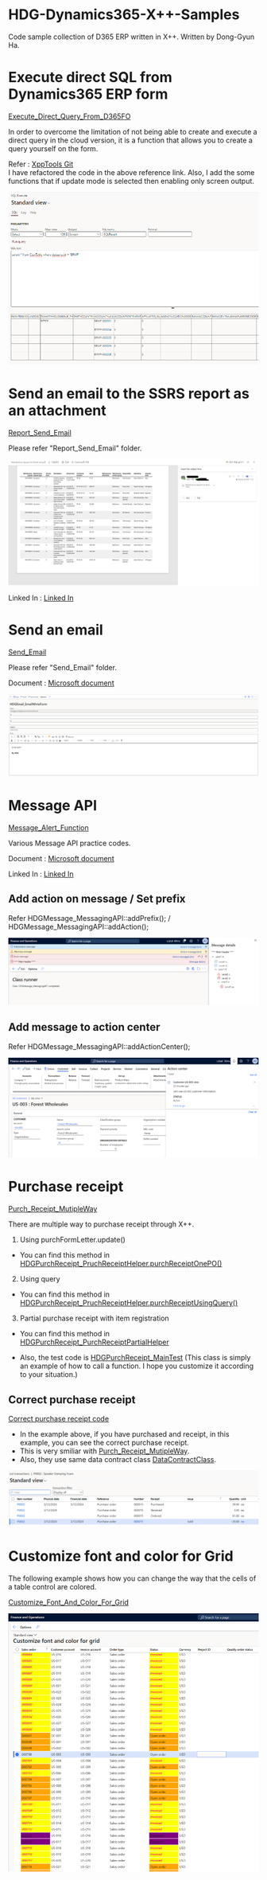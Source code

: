 # HDG-Dynamics365-X++-Samples
Code sample collection of D365 ERP written in X++.
Written by Dong-Gyun Ha.

# Execute direct SQL from Dynamics365 ERP form

[Execute_Direct_Query_From_D365FO](./Execute_Direct_Query_From_D365FO)

In order to overcome the limitation of not being able to create and execute a direct query in the cloud version, it is a function that allows you to create a query yourself on the form.

Refer : [XppTools Git](https://github.com/TrudAX/XppTools/tree/master/DEVTools/DEVSQLExecute)   
I have refactored the code in the above reference link. Also, I add the some functions that if update mode is selected then enabling only screen output.

![Execute direct SQL](img/ExecuteDirectQuerySample.png)

# Send an email to the SSRS report as an attachment

[Report_Send_Email](./Report_Send_Email)

Please refer "Report_Send_Email" folder.

![Send Email as attachment](img/ReportSendEmailSample.png)

Linked In : [Linked In](https://www.linkedin.com/posts/donggyun-ha-9a3724233_dynamics365-xpp-ssrs-activity-7170416425050861568-DjvX?utm_source=share&utm_medium=member_desktop) 

# Send an email

[Send_Email](./Send_Email)

Please refer "Send_Email" folder.

Document : [Microsoft document](https://learn.microsoft.com/en-us/dynamics365/fin-ops-core/dev-itpro/dev-tools/sysmailer-develop?context=%2Fdynamics365%2Fcontext%2Fcommerce#sending-emails) 

![Send Email](img/SendEmailSample.png)

# Message API

[Message_Alert_Function](./Message_Alert_Function)

Various Message API practice codes.

Document : [Microsoft document](https://learn.microsoft.com/en-us/dynamics365/fin-ops-core/dev-itpro/user-interface/messaging-api-center-bar-details)

Linked In : [Linked In](https://www.linkedin.com/posts/donggyun-ha-9a3724233_dynamics365-erp-xpp-activity-7170427349790916608-2_Df?utm_source=share&utm_medium=member_desktop) 

## Add action on message / Set prefix

Refer HDGMessage_MessagingAPI::addPrefix(); / HDGMessage_MessagingAPI::addAction();

![MessageAPI_1](img/MessageAPI_1.png)

## Add message to action center

Refer HDGMessage_MessagingAPI::addActionCenter();

![MessageAPI_2](img/MessageAPI_2.png)

# Purchase receipt

[Purch_Receipt_MutipleWay](./Purch_Receipt_MutipleWay/AxClass)

There are multiple way to purchase receipt through X++.

1. Using purchFormLetter.update()
- You can find this method in [HDGPurchReceipt_PruchReceiptHelper.purchReceiptOnePO()](./Purch_Receipt_MutipleWay/HDGPurchReceipt_PruchReceiptHelper.xml)

2. Using query
- You can find this method in [HDGPurchReceipt_PruchReceiptHelper.purchReceiptUsingQuery()](./Purch_Receipt_MutipleWay/HDGPurchReceipt_PruchReceiptHelper.xml)

3. Partial purchase receipt with item registration 
- You can find this method in [HDGPurchReceipt_PurchReceiptPartialHelper](./Purch_Receipt_MutipleWay/HDGPurchReceipt_PurchReceiptPartialHelper.xml)

- Also, the test code is [HDGPurchReceipt_MainTest](./Purch_Receipt_MutipleWay/HDGPurchReceipt_MainTest.xml) (This class is simply an example of how to call a function. I hope you customize it according to your situation.)

## Correct purchase receipt

[Correct purchase receipt code](./Purch_Receipt_Correct/AxClass)

- In the example above, if you have purchased and receipt, in this example, you can see the correct purchase receipt.
- This is very smiliar with [Purch_Receipt_MutipleWay](./Purch_Receipt_MutipleWay/AxClass).
- Also, they use same data contract class [DataContractClass](./Purch_Receipt_MutipleWay/AxClass/HDGPurchReceipt_PurchReceiptPartialContract.xml).

![CorrectPurchaseReceipt](img/CorrectPurchaseReceipt.png)

# Customize font and color for Grid

The following example shows how you can change the way that the cells of a table control are colored.

[Customize_Font_And_Color_For_Grid](./Customize_Font_And_Color_For_Grid)

![CustomizeFontAndColorForGrid](img/CustomizeFontAndColorForGrid.png)